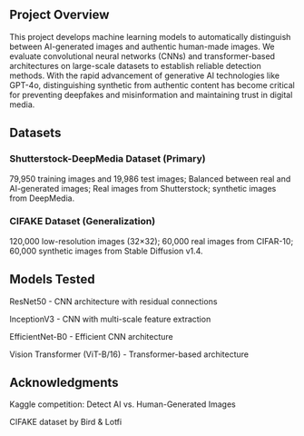 ## Project Overview
This project develops machine learning models to automatically distinguish between AI-generated images and authentic human-made images. We evaluate convolutional neural networks (CNNs) and transformer-based architectures on large-scale datasets to establish reliable detection methods.
With the rapid advancement of generative AI technologies like GPT-4o, distinguishing synthetic from authentic content has become critical for preventing deepfakes and misinformation and maintaining trust in digital media.

## Datasets

### Shutterstock-DeepMedia Dataset (Primary)

79,950 training images and 19,986 test images;
Balanced between real and AI-generated images;
Real images from Shutterstock; synthetic images from DeepMedia.


### CIFAKE Dataset (Generalization)

120,000 low-resolution images (32×32);
60,000 real images from CIFAR-10;
60,000 synthetic images from Stable Diffusion v1.4.



## Models Tested

ResNet50 - CNN architecture with residual connections

InceptionV3 - CNN with multi-scale feature extraction

EfficientNet-B0 - Efficient CNN architecture

Vision Transformer (ViT-B/16) - Transformer-based architecture

## Acknowledgments

Kaggle competition: Detect AI vs. Human-Generated Images

CIFAKE dataset by Bird & Lotfi
